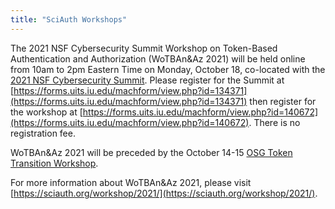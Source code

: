 ```yaml
---
title: "SciAuth Workshops"
---
```


The 2021 NSF Cybersecurity Summit Workshop on Token-Based Authentication and Authorization (WoTBAn&Az 2021) will be held online from 10am to 2pm Eastern Time on Monday, October 18, co-located with the [2021 NSF Cybersecurity Summit](https://www.trustedci.org/2021-cybersecurity-summit). Please register for the Summit at [https://forms.uits.iu.edu/machform/view.php?id=134371](https://forms.uits.iu.edu/machform/view.php?id=134371) then register for the workshop at [https://forms.uits.iu.edu/machform/view.php?id=140672](https://forms.uits.iu.edu/machform/view.php?id=140672). There is no registration fee.

WoTBAn&Az 2021 will be preceded by the October 14-15 [OSG Token Transition Workshop](https://opensciencegrid.org/events/Token-Transition-Workshop/).

For more information about WoTBAn&Az 2021, please visit [https://sciauth.org/workshop/2021/](https://sciauth.org/workshop/2021/).
